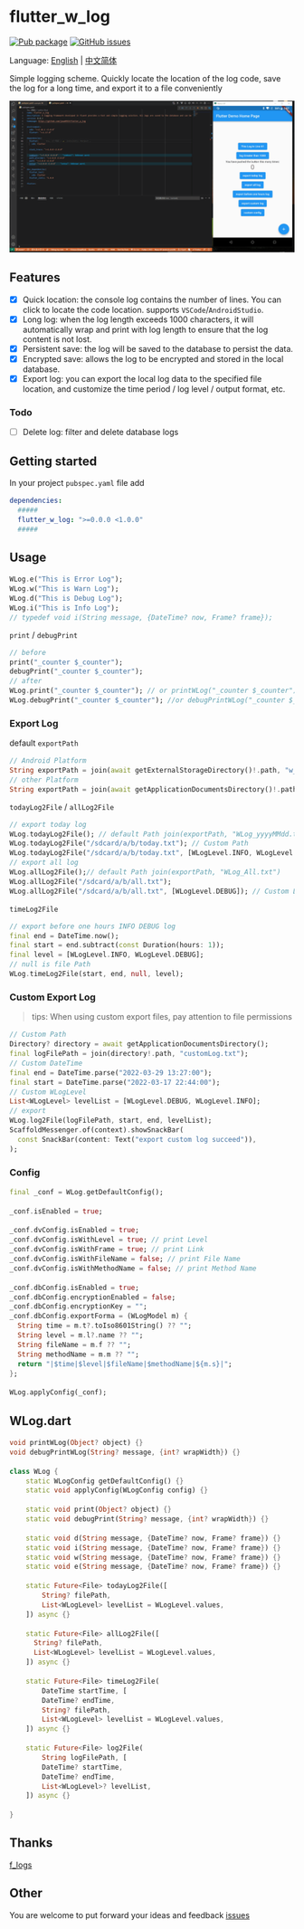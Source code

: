 # flutter_w_log

[![Pub package](https://img.shields.io/pub/v/flutter_w_log.svg)](https://pub.dartlang.org/packages/flutter_w_log) [![GitHub issues](https://img.shields.io/github/issues/jawa0919/flutter_w_log)](https://github.com/jawa0919/flutter_w_log/issues)

Language: [English](README.md) | [中文简体](README_zh.md)

Simple logging scheme. Quickly locate the location of the log code, save the log for a long time, and export it to a file conveniently

![Home](./docs/img/home01.gif)

## Features

- [x] Quick location: the console log contains the number of lines. You can click to locate the code location. supports `VSCode`/`AndroidStudio`.
- [x] Long log: when the log length exceeds 1000 characters, it will automatically wrap and print with log length to ensure that the log content is not lost.
- [x] Persistent save: the log will be saved to the database to persist the data.
- [x] Encrypted save: allows the log to be encrypted and stored in the local database.
- [x] Export log: you can export the local log data to the specified file location, and customize the time period / log level / output format, etc.

### Todo

- [ ] Delete log: filter and delete database logs

## Getting started

In your project `pubspec.yaml` file add

```yaml
dependencies:
  #####
  flutter_w_log: ">=0.0.0 <1.0.0"
  #####
```

## Usage

```dart
WLog.e("This is Error Log");
WLog.w("This is Warn Log");
WLog.d("This is Debug Log");
WLog.i("This is Info Log");
// typedef void i(String message, {DateTime? now, Frame? frame});
```

`print` / `debugPrint`

```dart
// before
print("_counter $_counter");
debugPrint("_counter $_counter");
// after
WLog.print("_counter $_counter"); // or printWLog("_counter $_counter");
WLog.debugPrint("_counter $_counter"); //or debugPrintWLog("_counter $_counter");
```

### Export Log

default `exportPath`

```dart
// Android Platform
String exportPath = join(await getExternalStorageDirectory()!.path, "w_log")
// other Platform
String exportPath = join(await getApplicationDocumentsDirectory()!.path, "w_log")
```

`todayLog2File` / `allLog2File`

```dart
// export today log
WLog.todayLog2File(); // default Path join(exportPath, "WLog_yyyyMMdd.txt")
WLog.todayLog2File("/sdcard/a/b/today.txt"); // Custom Path
WLog.todayLog2File("/sdcard/a/b/today.txt", [WLogLevel.INFO, WLogLevel.DEBUG]);
// export all log
WLog.allLog2File();// default Path join(exportPath, "WLog_All.txt")
WLog.allLog2File("/sdcard/a/b/all.txt");
WLog.allLog2File("/sdcard/a/b/all.txt", [WLogLevel.DEBUG]); // Custom Level
```

`timeLog2File`

```dart
// export before one hours INFO DEBUG log
final end = DateTime.now();
final start = end.subtract(const Duration(hours: 1));
final level = [WLogLevel.INFO, WLogLevel.DEBUG];
// null is file Path
WLog.timeLog2File(start, end, null, level);
```

### Custom Export Log

> tips: When using custom export files, pay attention to file permissions

```dart
// Custom Path
Directory? directory = await getApplicationDocumentsDirectory();
final logFilePath = join(directory!.path, "customLog.txt");
// Custom DateTime
final end = DateTime.parse("2022-03-29 13:27:00");
final start = DateTime.parse("2022-03-17 22:44:00");
// Custom WLogLevel
List<WLogLevel> levelList = [WLogLevel.DEBUG, WLogLevel.INFO];
// export
WLog.log2File(logFilePath, start, end, levelList);
ScaffoldMessenger.of(context).showSnackBar(
  const SnackBar(content: Text("export custom log succeed")),
);
```

### Config

```dart
final _conf = WLog.getDefaultConfig();

_conf.isEnabled = true;

_conf.dvConfig.isEnabled = true;
_conf.dvConfig.isWithLevel = true; // print Level
_conf.dvConfig.isWithFrame = true; // print Link
_conf.dvConfig.isWithFileName = false; // print File Name
_conf.dvConfig.isWithMethodName = false; // print Method Name

_conf.dbConfig.isEnabled = true;
_conf.dbConfig.encryptionEnabled = false;
_conf.dbConfig.encryptionKey = "";
_conf.dbConfig.exportForma = (WLogModel m) {
  String time = m.t?.toIso8601String() ?? "";
  String level = m.l?.name ?? "";
  String fileName = m.f ?? "";
  String methodName = m.m ?? "";
  return "|$time|$level|$fileName|$methodName|${m.s}|";
};

WLog.applyConfig(_conf);
```

## WLog.dart

```dart
void printWLog(Object? object) {}
void debugPrintWLog(String? message, {int? wrapWidth}) {}

class WLog {
    static WLogConfig getDefaultConfig() {}
    static void applyConfig(WLogConfig config) {}

    static void print(Object? object) {}
    static void debugPrint(String? message, {int? wrapWidth}) {}

    static void d(String message, {DateTime? now, Frame? frame}) {}
    static void i(String message, {DateTime? now, Frame? frame}) {}
    static void w(String message, {DateTime? now, Frame? frame}) {}
    static void e(String message, {DateTime? now, Frame? frame}) {}

    static Future<File> todayLog2File([
        String? filePath,
        List<WLogLevel> levelList = WLogLevel.values,
    ]) async {}

    static Future<File> allLog2File([
      String? filePath,
      List<WLogLevel> levelList = WLogLevel.values,
    ]) async {}

    static Future<File> timeLog2File(
        DateTime startTime, [
        DateTime? endTime,
        String? filePath,
        List<WLogLevel> levelList = WLogLevel.values,
    ]) async {}

    static Future<File> log2File(
        String logFilePath, [
        DateTime? startTime,
        DateTime? endTime,
        List<WLogLevel>? levelList,
    ]) async {}

}
```

## Thanks

[f_logs](https://pub.flutter-io.cn/packages/f_logs)

## Other

You are welcome to put forward your ideas and feedback [issues](https://github.com/jawa0919/flutter_w_log/issues)
